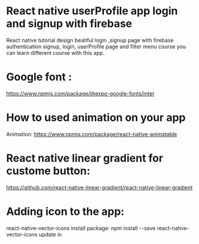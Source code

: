 
# React native userProfile app login and signup with firebase 
React native tutorial design beatiful login ,signup page with firebase authentication signup, login, userProfile page and 
filter menu course you can learn different course with this app.


# Google font : 
https://www.npmjs.com/package/@expo-google-fonts/inter

# How to used animation on your app
Animation: https://www.npmjs.com/package/react-native-animatable

# React native linear gradient for custome button: 
https://github.com/react-native-linear-gradient/react-native-linear-gradient

# Adding icon to the app: 
react-native-vector-icons install package: npm install --save react-native-vector-icons update in